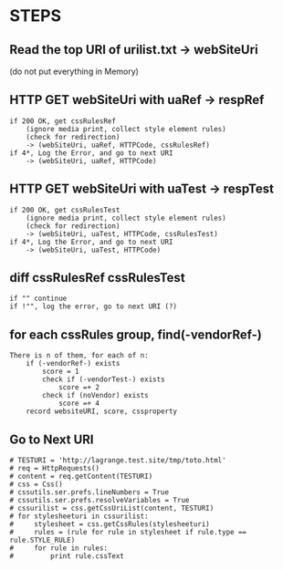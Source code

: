 # STEPS

## Read the top URI of urilist.txt -> webSiteUri
(do not put everything in Memory)
## HTTP GET webSiteUri with uaRef -> respRef
	if 200 OK, get cssRulesRef
	    (ignore media print, collect style element rules)
	    (check for redirection)
		-> (webSiteUri, uaRef, HTTPCode, cssRulesRef)
	if 4*, Log the Error, and go to next URI
		-> (webSiteUri, uaRef, HTTPCode)
## HTTP GET webSiteUri with uaTest -> respTest
	if 200 OK, get cssRulesTest
	    (ignore media print, collect style element rules)
	    (check for redirection)
		-> (webSiteUri, uaTest, HTTPCode, cssRulesTest)
	if 4*, Log the Error, and go to next URI
		-> (webSiteUri, uaTest, HTTPCode)
## diff cssRulesRef cssRulesTest
	if "" continue
	if !"", log the error, go to next URI (?)
## for each cssRules group, find(-vendorRef-)
	There is n of them, for each of n:
		if (-vendorRef-) exists
			score = 1
			check if (-vendorTest-) exists
				score =+ 2
			check if (noVendor) exists 
				score =+ 4
		record websiteURI, score, cssproperty
## Go to Next URI



    # TESTURI = 'http://lagrange.test.site/tmp/toto.html'
    # req = HttpRequests()
    # content = req.getContent(TESTURI)
    # css = Css()
    # cssutils.ser.prefs.lineNumbers = True
    # cssutils.ser.prefs.resolveVariables = True
    # cssurilist = css.getCssUriList(content, TESTURI)
    # for stylesheeturi in cssurilist:
    #     stylesheet = css.getCssRules(stylesheeturi)
    #     rules = (rule for rule in stylesheet if rule.type == rule.STYLE_RULE)
    #     for rule in rules:
    #         print rule.cssText
